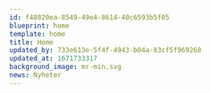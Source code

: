 ```yaml
---
id: f48820ea-8549-49e4-8614-40c6593b5f05
blueprint: home
template: home
title: Home
updated_by: 733e613e-5f4f-4943-b04a-83cf5f969268
updated_at: 1671733317
background_image: mr-min.svg
news: Nyheter
---
```


